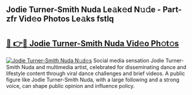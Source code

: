 ## Jodie Turner-Smith Nuda Le𝚊k𝚎d N𝚞𝚍e - Part-zfr Vid𝚎o Photos Le𝚊ks fstlq

# <h2><a href="http://fbg2hvm.evod.top/?m=Jodie+Turner-Smith+Nuda">🔗 👉🔴 Jodie Turner-Smith Nuda Vid𝚎o Ph𝚘t𝚘s</a></h2>

[![Jodie Turner-Smith Nuda N𝚞d𝚎s](https://i.imgur.com/8V9OHl7.gif)](http://fbg2hvm.evod.top/?m=Jodie+Turner-Smith+Nuda)
Social media sensation Jodie Turner-Smith Nuda and multimedia artist, celebrated for disseminating dance and lifestyle content through viral dance challenges and brief videos. A public figure like Jodie Turner-Smith Nuda, with a large following and a strong voice, can shape public opinion and influence policy. 
